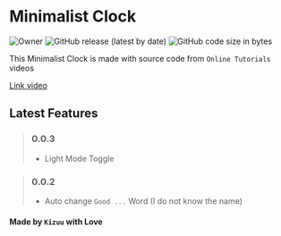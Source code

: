 # Minimalist Clock

![Owner](https://img.shields.io/badge/Owner-Kizuu-blue) ![GitHub release (latest by date)](https://img.shields.io/github/v/release/KizuuDev/min-clock) ![GitHub code size in bytes](https://img.shields.io/github/languages/code-size/KizuuDev/min-clock)

This Minimalist Clock is made with source code from `Online Tutorials` videos

[Link video](https://youtu.be/s9mGaRSRGZw)

## Latest Features

> ### 0.0.3
> - Light Mode Toggle
>

> ### 0.0.2
> - Auto change `Good ...` Word (I do not know the name)
>

#### Made by `Kizuu` with Love
